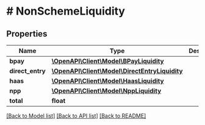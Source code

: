 # # NonSchemeLiquidity

## Properties

Name | Type | Description | Notes
------------ | ------------- | ------------- | -------------
**bpay** | [**\OpenAPI\Client\Model\BPayLiquidity**](BPayLiquidity.md) |  |
**direct_entry** | [**\OpenAPI\Client\Model\DirectEntryLiquidity**](DirectEntryLiquidity.md) |  |
**haas** | [**\OpenAPI\Client\Model\HaasLiquidity**](HaasLiquidity.md) |  |
**npp** | [**\OpenAPI\Client\Model\NppLiquidity**](NppLiquidity.md) |  |
**total** | **float** |  |

[[Back to Model list]](../../README.md#models) [[Back to API list]](../../README.md#endpoints) [[Back to README]](../../README.md)
